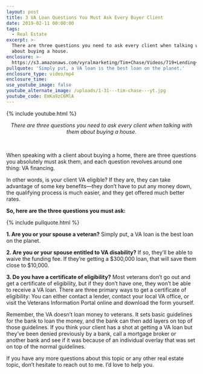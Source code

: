 ```yaml
---
layout: post
title: 3 VA Loan Questions You Must Ask Every Buyer Client
date: 2019-02-11 00:00:00
tags:
  - Real Estate
excerpt: >-
  There are three questions you need to ask every client when talking with them
  about buying a house.
enclosure: >-
  https://s3.amazonaws.com/vyralmarketing/Tim+Chase/Videos/719+Lending+-+3+VA+Loan+Questions+You+Must+Ask+Every+Buyer+Client.mp4
pullquote: 'Simply put, a VA loan is the best loan on the planet.'
enclosure_type: video/mp4
enclosure_time:
use_youtube_image: false
youtube_alternate_image: /uploads/1-31---tim-chase---yt.jpg
youtube_code: EmKa9zC6MlA
---
```


{% include youtube.html %}

<center><em>There are three questions you need to ask every client when talking with them about buying a house.</em></center>

 

When speaking with a client about buying a home, there are three questions you absolutely must ask them, and each question revolves around one thing: VA financing.

In other words, is your client VA eligible? If they are, they can take advantage of some key benefits—they don’t have to put any money down, the qualifying process is much easier, and they get offered much better rates.

**So, here are the three questions you must ask:**

{% include pullquote.html %}

**1. Are you or your spouse a veteran?** Simply put, a VA loan is the best loan on the planet.

**2. Are you or your spouse entitled to VA disability?** If so, they’ll be able to waive the funding fee. If they’re getting a $300,000 loan, that will save them close to $10,000.

**3. Do you have a certificate of eligibility?** Most veterans don’t go out and get a certificate of eligibility, but if they don’t have one, they won’t be able to receive a VA loan. There are three primary ways to get a certificate of eligibility: You can either contact a lender, contact your local VA office, or visit the Veterans Information Portal online and download the form yourself.

Remember, the VA doesn’t loan money to veterans. It sets basic guidelines for the bank to loan the money, and the bank can then add layers on top of those guidelines. If you think your client has a shot at getting a VA loan but they’ve been denied previously by a bank, call a mortgage broker or another bank and see if it was because of an individual overlay that was set on top of the normal guidelines.

If you have any more questions about this topic or any other real estate topic, don’t hesitate to reach out to me. I’d love to help you.